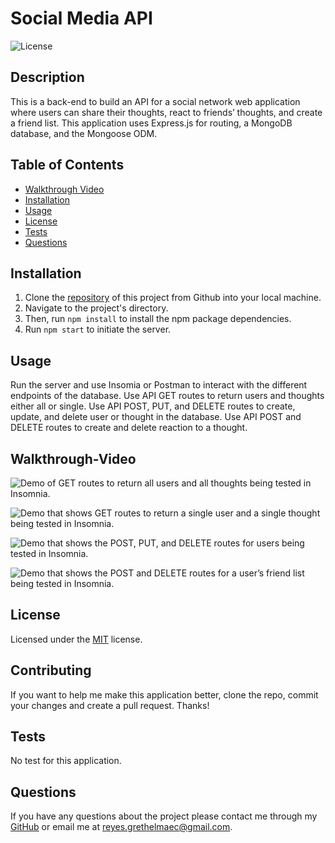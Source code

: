 # Social Media API

![License](https://img.shields.io/static/v1?label=license&message=MIT&color=brightgreen)

## Description

This is a back-end to build an API for a social network web application where users can share their thoughts, react to friends’ thoughts, and create a friend list. This application uses  Express.js for routing, a MongoDB database, and the Mongoose ODM.

## Table of Contents

* [Walkthrough Video](#Walkthrough-Video)    
* [Installation](#Installation)  
* [Usage](#Usage)   
* [License](#License)  
* [Tests](#Tests)  
* [Questions](#Questions)

## Installation 

1. Clone the [repository](https://github.com/Garethus/social-media-api) of this project from Github into your local machine. 
2. Navigate to the project's directory. 
3. Then, run `npm install` to install the npm package dependencies. 
4. Run `npm start` to initiate the server.

## Usage

Run the server and use Insomia or Postman to interact with the different endpoints of the database.
Use API GET routes to return users and thoughts either all or single.
Use API POST, PUT, and DELETE routes to create, update, and delete user or thought in the database.
Use API POST and DELETE routes to create and delete reaction to a thought.

## Walkthrough-Video

![Demo of GET routes to return all users and all thoughts being tested in Insomnia.]()

![Demo that shows GET routes to return a single user and a single thought being tested in Insomnia.]()

![Demo that shows the POST, PUT, and DELETE routes for users being tested in Insomnia.]()

![Demo that shows the POST and DELETE routes for a user’s friend list being tested in Insomnia.]()

## License

Licensed under the [MIT](./LICENSE) license.

## Contributing

If you want to help me make this application better, clone the repo, commit your changes and create a pull request. Thanks!

## Tests

No test for this application.

## Questions
    
If you have any questions about the project please contact me through my [GitHub](https://github.com/Garethus) or email me at reyes.grethelmaec@gmail.com.

